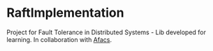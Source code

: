 # RaftImplementation
Project for Fault Tolerance in Distributed Systems - Lib developed for learning. In collaboration with <a href='https://github.com/Afacs'>Afacs</a>.
